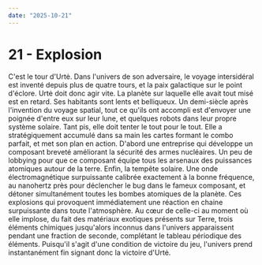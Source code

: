 ```yaml
---
date: "2025-10-21"
---
```

# 21 - Explosion

C'est le tour d'Urtė. Dans l'univers de son adversaire, le voyage intersidéral est
inventé depuis plus de quatre tours, et la paix galactique sur le point d'éclore. Urtė
doit donc agir vite. La planète sur laquelle elle avait tout misé est en retard. Ses
habitants sont lents et belliqueux. Un demi-siècle après l'invention du voyage spatial,
tout ce qu'ils ont accompli est d'envoyer une poignée d'entre eux sur leur lune, et
quelques robots dans leur propre système solaire. Tant pis, elle doit tenter le tout
pour le tout. Elle a stratégiquement accumulé dans sa main les cartes formant le combo
parfait, et met son plan en action. D'abord une entreprise qui développe un composant
breveté améliorant la sécurité des armes nucléaires. Un peu de lobbying pour que ce
composant équipe tous les arsenaux des puissances atomiques autour de la terre. Enfin,
la tempête solaire. Une onde électromagnétique surpuissante calibrée exactement à la
bonne fréquence, au nanohertz près pour déclencher le bug dans le fameux composant, et
détoner simultanément toutes les bombes atomiques de la planète. Ces explosions qui
provoquent immédiatement une réaction en chaine surpuissante dans toute l'atmosphère. Au
cœur de celle-ci au moment où elle implose, du fait des matériaux exotiques présents sur
Terre, trois éléments chimiques jusqu'alors inconnus dans l'univers apparaissent pendant
une fraction de seconde, complétant le tableau périodique des éléments. Puisqu'il s'agit
d'une condition de victoire du jeu, l'univers prend instantanément fin signant donc la
victoire d'Urtė.

